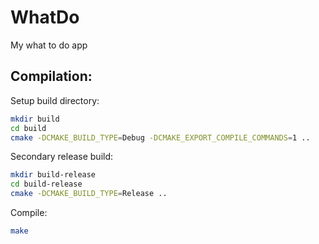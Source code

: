 # WhatDo
My what to do app


## Compilation:

Setup build directory:

```sh
mkdir build
cd build
cmake -DCMAKE_BUILD_TYPE=Debug -DCMAKE_EXPORT_COMPILE_COMMANDS=1 ..
```

Secondary release build:
```sh
mkdir build-release
cd build-release
cmake -DCMAKE_BUILD_TYPE=Release ..
```

Compile:

```sh
make
```
